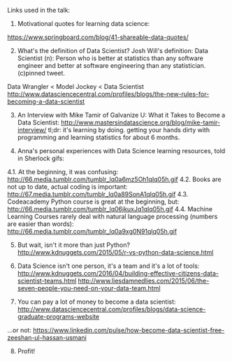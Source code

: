 Links used in the talk:

1. Motivational quotes for learning data science:

https://www.springboard.com/blog/41-shareable-data-quotes/

2. What's the definition of Data Scientist?
Josh Will's definition:
Data Scientist (n): 
Person who is better at statistics than any software engineer and better at software engineering than any statistician. 
(c)pinned tweet.

Data Wrangler < Model Jockey < Data Scientist
http://www.datasciencecentral.com/profiles/blogs/the-new-rules-for-becoming-a-data-scientist

3. An Interview with Mike Tamir of Galvanize U: What it Takes to Become a Data Scientist:
http://www.mastersindatascience.org/blog/mike-tamir-interview/
tl;dr: it's learning by doing. getting your hands dirty with programming and learning statistics for about 6 months.

4. Anna's personal experiences with Data Science learning resources, told in Sherlock gifs:

4.1. At the beginning, it was confusing:
http://66.media.tumblr.com/tumblr_lq0a6mz5Oh1qlq05h.gif
4.2. Books are not up to date, actual coding is important:
http://67.media.tumblr.com/tumblr_lq0a89SonA1qlq05h.gif
4.3. Codeacademy Python course is great at the beginning, but:
http://66.media.tumblr.com/tumblr_lq06jkuxJq1qlq05h.gif
4.4. Machine Learning Courses rarely deal with natural language processing (numbers are easier than words):
http://66.media.tumblr.com/tumblr_lq0a9xg0N91qlq05h.gif

5. But wait, isn't it more than just Python?
http://www.kdnuggets.com/2015/05/r-vs-python-data-science.html

6. Data Science isn't one person, it's a team and it's a lot of tools:
http://www.kdnuggets.com/2016/04/building-effective-citizens-data-scientist-teams.html
http://www.liesdamnedlies.com/2015/06/the-seven-people-you-need-on-your-data-team.html

7. You can pay a lot of money to become a data scientist: 
http://www.datasciencecentral.com/profiles/blogs/data-science-graduate-programs-website

...or not: https://www.linkedin.com/pulse/how-become-data-scientist-free-zeeshan-ul-hassan-usmani

8. Profit!






